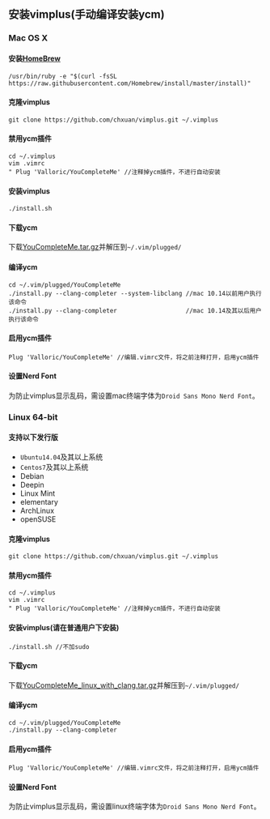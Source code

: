 ## 安装vimplus(手动编译安装ycm)

### Mac OS X

#### 安装[HomeBrew][3]
 
    /usr/bin/ruby -e "$(curl -fsSL https://raw.githubusercontent.com/Homebrew/install/master/install)"

#### 克隆vimplus

    git clone https://github.com/chxuan/vimplus.git ~/.vimplus
    
#### 禁用ycm插件

    cd ~/.vimplus
    vim .vimrc
    " Plug 'Valloric/YouCompleteMe' //注释掉ycm插件，不进行自动安装
    
#### 安装vimplus

    ./install.sh

#### 下载ycm

下载[YouCompleteMe.tar.gz][1]并解压到`~/.vim/plugged/`

#### 编译ycm

    cd ~/.vim/plugged/YouCompleteMe
    ./install.py --clang-completer --system-libclang //mac 10.14以前用户执行该命令
    ./install.py --clang-completer                   //mac 10.14及其以后用户执行该命令

#### 启用ycm插件

    Plug 'Valloric/YouCompleteMe' //编辑.vimrc文件，将之前注释打开，启用ycm插件

#### 设置Nerd Font

为防止vimplus显示乱码，需设置mac终端字体为`Droid Sans Mono Nerd Font`。

### Linux 64-bit

#### 支持以下发行版

 - `Ubuntu14.04`及其以上系统
 - `Centos7`及其以上系统
 - Debian
 - Deepin
 - Linux Mint
 - elementary
 - ArchLinux
 - openSUSE

#### 克隆vimplus

    git clone https://github.com/chxuan/vimplus.git ~/.vimplus
    
#### 禁用ycm插件

    cd ~/.vimplus
    vim .vimrc
    " Plug 'Valloric/YouCompleteMe' //注释掉ycm插件，不进行自动安装
    
#### 安装vimplus(请在普通用户下安装)

    ./install.sh //不加sudo

#### 下载ycm

下载[YouCompleteMe_linux_with_clang.tar.gz][2]并解压到`~/.vim/plugged/`

#### 编译ycm

    cd ~/.vim/plugged/YouCompleteMe
    ./install.py --clang-completer

#### 启用ycm插件

    Plug 'Valloric/YouCompleteMe' //编辑.vimrc文件，将之前注释打开，启用ycm插件

#### 设置Nerd Font

为防止vimplus显示乱码，需设置linux终端字体为`Droid Sans Mono Nerd Font`。


  [1]: https://pan.baidu.com/s/1-Z_U-eKbkMQqmI03qTzmFw
  [2]: https://pan.baidu.com/s/1eksvjwORYbZhG3phLNJHEQ
  [3]: https://brew.sh/
